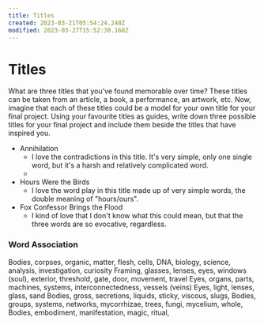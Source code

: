 ```yaml
---
title: Titles
created: 2023-03-21T05:54:24.248Z
modified: 2023-03-27T15:52:30.168Z
---
```


# Titles
What are three titles that you’ve found memorable over time? These titles can be taken from an article, a book, a performance, an artwork, etc. Now, imagine that each of these titles could be a model for your own title for your final project. Using your favourite titles as guides, write down three possible titles for your final project and include them beside the titles that have inspired you.

 - Annihilation
	- I love the contradictions in this title. It's very simple, only one single word, but it's a harsh and relatively complicated word.
	- 
 - Hours Were the Birds
	- I love the word play in this title made up of very simple words, the double meaning of "hours/ours".
 - Fox Confessor Brings the Flood
	- I kind of love that I don't know what this could mean, but that the three words are so evocative, regardless. 

### Word Association
Bodies, corpses, organic, matter, flesh, cells, DNA, biology, science, analysis, investigation, curiosity
Framing, glasses, lenses, eyes, windows (soul), exterior, threshold, gate, door, movement, travel
Eyes, organs, parts, machines, systems, interconnectedness, vessels (veins)
Eyes, light, lenses, glass, sand
Bodies, gross, secretions, liquids, sticky, viscous, slugs, 
Bodies, groups, systems, networks, mycorrhizae, trees, fungi, mycelium, whole,
Bodies, embodiment, manifestation, magic, ritual, 
